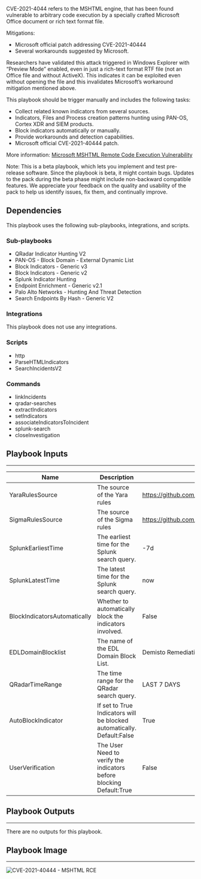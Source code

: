 CVE-2021-4044 refers to the MSHTML engine, that has been found vulnerable to arbitrary code execution by a specially crafted Microsoft Office document or rich text format file. 

Mitigations:
* Microsoft official patch addressing CVE-2021-40444 
* Several workarounds suggested by Microsoft.

Researchers have validated this attack triggered in Windows Explorer with “Preview Mode” enabled, even in just a rich-text format RTF file (not an Office file and without ActiveX). This indicates it can be exploited even without opening the file and this invalidates Microsoft’s workaround mitigation mentioned above.

This playbook should be trigger manually and includes the following tasks: 

* Collect related known indicators from several sources.
* Indicators, Files and Process creation patterns hunting using PAN-OS, Cortex XDR and SIEM products.
* Block indicators automatically or manually.
* Provide workarounds and detection capabilities.
* Microsoft official CVE-2021-40444 patch.

More information:
[Microsoft MSHTML Remote Code Execution Vulnerability](https://msrc.microsoft.com/update-guide/vulnerability/CVE-2021-40444)

Note: This is a beta playbook, which lets you implement and test pre-release software. Since the playbook is beta, it might contain bugs. Updates to the pack during the beta phase might include non-backward compatible features. We appreciate your feedback on the quality and usability of the pack to help us identify issues, fix them, and continually improve.


## Dependencies

This playbook uses the following sub-playbooks, integrations, and scripts.

### Sub-playbooks

* QRadar Indicator Hunting V2
* PAN-OS - Block Domain - External Dynamic List
* Block Indicators - Generic v3
* Block Indicators - Generic v2
* Splunk Indicator Hunting
* Endpoint Enrichment - Generic v2.1
* Palo Alto Networks - Hunting And Threat Detection
* Search Endpoints By Hash - Generic V2

### Integrations

This playbook does not use any integrations.

### Scripts

* http
* ParseHTMLIndicators
* SearchIncidentsV2

### Commands

* linkIncidents
* qradar-searches
* extractIndicators
* setIndicators
* associateIndicatorsToIncident
* splunk-search
* closeInvestigation

## Playbook Inputs

---

| **Name** | **Description** | **Default Value** | **Required** |
| --- | --- | --- | --- |
| YaraRulesSource | The source of the Yara rules | https://github.com/Neo23x0/signature-base/blob/master/yara/expl_cve_2021_40444.yar | Optional |
| SigmaRulesSource | The source of the Sigma rules | https://github.com/SigmaHQ/sigma/blob/master/rules/windows/file_event/win_file_winword_cve_2021_40444.yml | Optional |
| SplunkEarliestTime | The earliest time for the Splunk search query. | -7d | Optional |
| SplunkLatestTime | The latest time for the Splunk search query. | now | Optional |
| BlockIndicatorsAutomatically | Whether to automatically block the indicators involved. | False | Optional |
| EDLDomainBlocklist | The name of the EDL Domain Block List. | Demisto Remediation - Domain EDL | Optional |
| QRadarTimeRange | The time range for the QRadar search query. | LAST 7 DAYS | Optional |
| AutoBlockIndicator | If set to True Indicators will be blocked automatically. Default:False | True | Optional |
| UserVerification  | The User Need to verify the indicators before blocking Default:True | False | Optional |

## Playbook Outputs

---
There are no outputs for this playbook.

## Playbook Image

---

![CVE-2021-40444 - MSHTML RCE](../doc_files/CVE-2021-40444_-_MSHTML_RCE.png)
